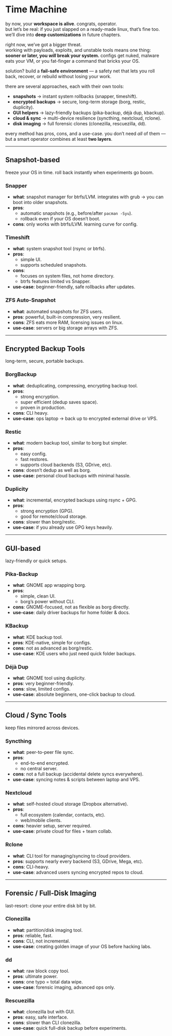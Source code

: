 # Time Machine
by now, your **workspace is alive**. congrats, operator.  
but let’s be real: if you just slapped on a ready-made linux, that’s fine too. we’ll dive into **deep customizations** in future chapters.

right now, we’ve got a bigger threat.  
working with payloads, exploits, and unstable tools means one thing: **sooner or later, you _will_ break your system.** configs get nuked, malware eats your VM, or you fat-finger a command that bricks your OS.

solution? build a **fail-safe environment** — a safety net that lets you roll back, recover, or rebuild without losing your work.

there are several approaches, each with their own tools:
- **snapshots** → instant system rollbacks (snapper, timeshift).
- **encrypted backups** → secure, long-term storage (borg, restic, duplicity).
- **GUI helpers** → lazy-friendly backups (pika-backup, déjà dup, kbackup).
- **cloud & sync** → multi-device resilience (syncthing, nextcloud, rclone).
- **disk imaging** → full forensic clones (clonezilla, rescuezilla, dd).

every method has pros, cons, and a use-case. you don’t need _all_ of them — but a smart operator combines at least **two layers**.

---
## Snapshot-based
freeze your OS in time. roll back instantly when experiments go boom.

### **Snapper**
- **what**: snapshot manager for btrfs/LVM. integrates with grub → you can boot into older snapshots.
- **pros**:    
    - automatic snapshots (e.g., before/after `pacman -Syu`).
    - rollback even if your OS doesn’t boot.
- **cons**: only works with btrfs/LVM. learning curve for config.    

### **Timeshift**
- **what**: system snapshot tool (rsync or btrfs).
- **pros**:
    - simple UI.
    - supports scheduled snapshots.
- **cons**:
    - focuses on system files, not home directory.
    - btrfs features limited vs Snapper.
- **use-case**: beginner-friendly, safe rollbacks after updates.

### **ZFS Auto-Snapshot**

- **what**: automated snapshots for ZFS users.    
- **pros**: powerful, built-in compression, very resilient. 
- **cons**: ZFS eats more RAM, licensing issues on linux.
- **use-case**: servers or big storage arrays with ZFS.

---

## Encrypted Backup Tools
long-term, secure, portable backups.

### **BorgBackup**
- **what**: deduplicating, compressing, encrypting backup tool.
- **pros**:
    - strong encryption.
    - super efficient (dedup saves space).
    - proven in production.
- **cons**: CLI heavy.
- **use-case**: ops laptop → back up to encrypted external drive or VPS.

### **Restic**
- **what**: modern backup tool, similar to borg but simpler.
- **pros**:
    - easy config.
    - fast restores.
    - supports cloud backends (S3, GDrive, etc).
- **cons**: doesn’t dedup as well as borg.
- **use-case**: personal cloud backups with minimal hassle.

### **Duplicity**
- **what**: incremental, encrypted backups using rsync + GPG.
- **pros**:
    - strong encryption (GPG).
    - good for remote/cloud storage.
- **cons**: slower than borg/restic.
- **use-case**: if you already use GPG keys heavily.

---

## GUI-based
lazy-friendly or quick setups.

### **Pika-Backup**
- **what**: GNOME app wrapping borg.
- **pros**:
    - simple, clean UI.
    - borg’s power without CLI.
- **cons**: GNOME-focused, not as flexible as borg directly.
- **use-case**: daily driver backups for home folder & docs.

### **KBackup**
- **what**: KDE backup tool.
- **pros**: KDE-native, simple for configs.
- **cons**: not as advanced as borg/restic.
- **use-case**: KDE users who just need quick folder backups.

### **Déjà Dup**
- **what**: GNOME tool using duplicity.
- **pros**: very beginner-friendly.
- **cons**: slow, limited configs.
- **use-case**: absolute beginners, one-click backup to cloud.

---

## Cloud / Sync Tools
keep files mirrored across devices.

### **Syncthing**
- **what**: peer-to-peer file sync.
- **pros**:
    - end-to-end encrypted.
    - no central server.
- **cons**: not a full backup (accidental delete syncs everywhere).
- **use-case**: syncing notes & scripts between laptop and VPS.

### **Nextcloud**
- **what**: self-hosted cloud storage (Dropbox alternative).
- **pros**:
    - full ecosystem (calendar, contacts, etc).
    - web/mobile clients.
- **cons**: heavier setup, server required.
- **use-case**: private cloud for files + team collab.

### **Rclone**
- **what**: CLI tool for managing/syncing to cloud providers.
- **pros**: supports nearly every backend (S3, GDrive, Mega, etc).
- **cons**: CLI-heavy.
- **use-case**: advanced users syncing encrypted repos to cloud.

---

## Forensic / Full-Disk Imaging
last-resort: clone your entire disk bit by bit.

### **Clonezilla**
- **what**: partition/disk imaging tool.
- **pros**: reliable, fast.
- **cons**: CLI, not incremental.
- **use-case**: creating golden image of your OS before hacking labs.

### **dd**
- **what**: raw block copy tool.
- **pros**: ultimate power.
- **cons**: one typo = total data wipe.
- **use-case**: forensic imaging, advanced ops only.

### **Rescuezilla**
- **what**: clonezilla but with GUI.
- **pros**: easy, safe interface.
- **cons**: slower than CLI clonezilla.
- **use-case**: quick full-disk backup before experiments.

